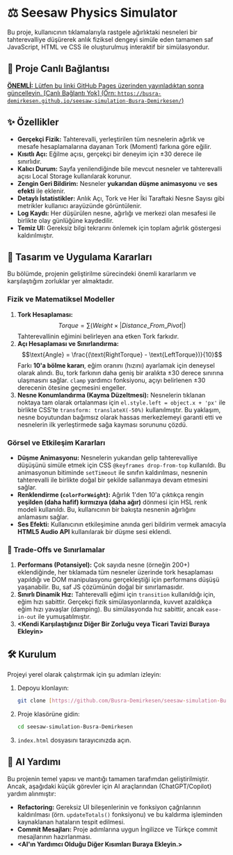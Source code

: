 # ⚖️ Seesaw Physics Simulator

Bu proje, kullanıcının tıklamalarıyla rastgele ağırlıktaki nesneleri bir tahterevalliye düşürerek anlık fiziksel dengeyi simüle eden tamamen saf JavaScript, HTML ve CSS ile oluşturulmuş interaktif bir simülasyondur.

## 🚀 Proje Canlı Bağlantısı

[**ÖNEMLİ:** Lütfen bu linki GitHub Pages üzerinden yayınladıktan sonra güncelleyin.
[Canlı Bağlantı Yok] (Örn: `https://busra-demirkesen.github.io/seesaw-simulation-Busra-Demirkesen/`)](https://busra-demirkesen.github.io/seesaw-simulation-Busra-Demirkesen/)

## ✨ Özellikler

-   **Gerçekçi Fizik:** Tahterevalli, yerleştirilen tüm nesnelerin ağırlık ve mesafe hesaplamalarına dayanan Tork (Moment) farkına göre eğilir.
-   **Kısıtlı Açı:** Eğilme açısı, gerçekçi bir deneyim için $\pm 30$ derece ile sınırlıdır.
-   **Kalıcı Durum:** Sayfa yenilendiğinde bile mevcut nesneler ve tahterevalli açısı Local Storage kullanılarak korunur.
-   **Zengin Geri Bildirim:** Nesneler **yukarıdan düşme animasyonu** ve **ses efekti** ile eklenir.
-   **Detaylı İstatistikler:** Anlık Açı, Tork ve Her İki Taraftaki Nesne Sayısı gibi metrikler kullanıcı arayüzünde görüntülenir.
-   **Log Kaydı:** Her düşürülen nesne, ağırlığı ve merkezi olan mesafesi ile birlikte olay günlüğüne kaydedilir.
-   **Temiz UI:** Gereksiz bilgi tekrarını önlemek için toplam ağırlık göstergesi kaldırılmıştır.

## 📐 Tasarım ve Uygulama Kararları

Bu bölümde, projenin geliştirilme sürecindeki önemli kararlarım ve karşılaştığım zorluklar yer almaktadır.

### Fizik ve Matematiksel Modeller

1.  **Tork Hesaplaması:**
    $$Torque = \sum (Weight \times |Distance\_From\_Pivot|)$$
    Tahterevallinin eğimini belirleyen ana etken Tork farkıdır.
2.  **Açı Hesaplaması ve Sınırlandırma:**
    $$\text{Angle} = \frac{(\text{RightTorque} - \text{LeftTorque})}{10}$$
    Farkı **10'a bölme kararı**, eğim oranını (hızını) ayarlamak için deneysel olarak alındı. Bu, tork farkının daha geniş bir aralıkta $\pm 30$ derece sınırına ulaşmasını sağlar. `clamp` yardımcı fonksiyonu, açıyı belirlenen $\pm 30$ derecenin ötesine geçmesini engeller.
3.  **Nesne Konumlandırma (Kayma Düzeltmesi):**
    Nesnelerin tıklanan noktaya tam olarak ortalanması için `el.style.left = object.x + 'px'` ile birlikte CSS'te `transform: translateX(-50%)` kullanılmıştır. Bu yaklaşım, nesne boyutundan bağımsız olarak hassas merkezlemeyi garanti etti ve nesnelerin ilk yerleştirmede sağa kayması sorununu çözdü.

### Görsel ve Etkileşim Kararları

* **Düşme Animasyonu:** Nesnelerin yukarıdan gelip tahterevalliye düşüşünü simüle etmek için CSS `@keyframes drop-from-top` kullanıldı. Bu animasyonun bitiminde `setTimeout` ile sınıfın kaldırılması, nesnenin tahterevalli ile birlikte doğal bir şekilde sallanmaya devam etmesini sağlar.
* **Renklendirme (`colorForWeight`):** Ağırlık 1'den 10'a çıktıkça rengin **yeşilden (daha hafif) kırmızıya (daha ağır)** dönmesi için HSL renk modeli kullanıldı. Bu, kullanıcının bir bakışta nesnenin ağırlığını anlamasını sağlar.
* **Ses Efekti:** Kullanıcının etkileşimine anında geri bildirim vermek amacıyla **HTML5 Audio API** kullanılarak bir düşme sesi eklendi.

### 🧩 Trade-Offs ve Sınırlamalar

1.  **Performans (Potansiyel):** Çok sayıda nesne (örneğin 200+) eklendiğinde, her tıklamada tüm nesneler üzerinde tork hesaplaması yapıldığı ve DOM manipulasyonu gerçekleştiği için performans düşüşü yaşanabilir. Bu, saf JS çözümünün doğal bir sınırlamasıdır.
2.  **Sınırlı Dinamik Hız:** Tahterevalli eğimi için `transition` kullanıldığı için, eğim hızı sabittir. Gerçekçi fizik simülasyonlarında, kuvvet azaldıkça eğim hızı yavaşlar (damping). Bu simülasyonda hız sabittir, ancak `ease-in-out` ile yumuşatılmıştır.
3.  **<Kendi Karşılaştığınız Diğer Bir Zorluğu veya Ticari Tavizi Buraya Ekleyin>**

## 🛠️ Kurulum

Projeyi yerel olarak çalıştırmak için şu adımları izleyin:

1.  Depoyu klonlayın:
    ```bash
    git clone [https://github.com/Busra-Demirkesen/seesaw-simulation-Busra-Demirkesen.git](https://github.com/Busra-Demirkesen/seesaw-simulation-Busra-Demirkesen.git)
    ```
2.  Proje klasörüne gidin:
    ```bash
    cd seesaw-simulation-Busra-Demirkesen
    ```
3.  `index.html` dosyasını tarayıcınızda açın.

## 🤖 AI Yardımı

Bu projenin temel yapısı ve mantığı tamamen tarafımdan geliştirilmiştir. Ancak, aşağıdaki küçük görevler için AI araçlarından (ChatGPT/Copilot) yardım alınmıştır:

* **Refactoring:** Gereksiz UI bileşenlerinin ve fonksiyon çağrılarının kaldırılması (örn. `updateTotals()` fonksiyonu) ve bu kaldırma işleminden kaynaklanan hataların tespit edilmesi.
* **Commit Mesajları:** Proje adımlarına uygun İngilizce ve Türkçe commit mesajlarının hazırlanması.
* **<AI'ın Yardımcı Olduğu Diğer Kısımları Buraya Ekleyin.>**
